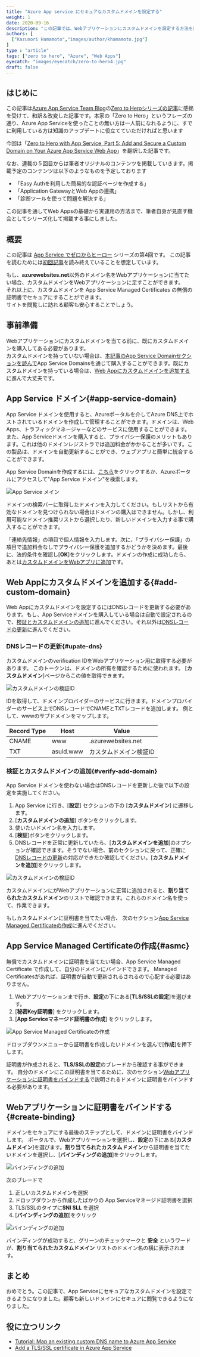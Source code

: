```yaml
---
title: "Azure App service にセキュアなカスタムドメインを設定する"
weight: 1
date: 2020-09-16
description: "この記事では、Webアプリケーションにカスタムドメインを設定する方法を説明します。カスタムドメインをもっていない場合は App Service Domainsを通じて購入する方法も説明します。"
authors: [
  ["Kazunori Hamamoto","images/author/khamamoto.jpg"]
]
type : "article"
tags: ["zero to hero", "Azure", "Web Apps"]
eyecatch: "images/eyecatch/zero-to-hero4.jpg"
draft: false
---
```


## はじめに

この記事は[Azure App Service Team Blog](https://azure.github.io/AppService/)の[Zero to Heroシリーズの記事](https://azure.github.io/AppService/tags/#zero-to-hero)に感銘を受けて、和訳＆改変した記事です。本家の「Zero to Hero」というフレーズの通り、Azure App Serviceを使ったことの無い方は一人前になれるように、すでに利用している方は知識のアップデートに役立てていただければと思います

今回は「[Zero to Hero with App Service, Part 5: Add and Secure a Custom Domain on Your Azure App Service Web App](https://azure.github.io/AppService/2020/07/28/zero_to_hero_pt5.html)」を翻訳した記事です。

なお、連載の５回目からは筆者オリジナルのコンテンツを掲載していきます。掲載予定のコンテンツは以下のようなものを予定しております

- 「Easy Authを利用した簡易的な認証ページを作成する」
- 「Application GatewayとWeb Appの連携」
- 「診断ツールを使って問題を解決する」

この記事を通してWeb Appsの基礎から実運用の方法まで、筆者自身が見直す機会としてシリーズ化して掲載する事にしました。

## 概要

この記事は [App Service でゼロからヒーロー](https://azure.github.io/AppService/tags/#zero-to-hero) シリーズの第4回です。
この記事を読むためには[初回記事](/zero-to-hero/part1-setting-up/)を読み終えていることを想定しています。

もし、**azurewebsites.net**以外のドメイン名をWebアプリケーションに当てたい場合、カスタムドメインをWebアプリケーションに足すことができます。  
それ以上に、カスタムドメインを App Service Managed Certificates の無償の証明書でセキュアにすることができます。  
サイトを閲覧しに訪れる顧客も安心することでしょう。

## 事前準備

Webアプリケーションにカスタムドメインを当てる前に、既にカスタムドメインを購入してある必要があります。  
カスタムドメインを持っていない場合は、[本記事のApp Service Domainセクションを読んで](#app-service-domain)App Service Domainsを通じて購入することができます。既にカスタムドメインを持っている場合は、[Web Appにカスタムドメインを追加する](#add-custom-domain)に進んで大丈夫です。

## App Service ドメイン{#app-service-domain}

App Service ドメインを使用すると、Azureポータルを介してAzure DNS上でホストされているドメインを作成して管理することができます。ドメインは、Web Apps、トラフィックマネージャーなどのサービスに使用することができます。また、App Serviceドメインを購入すると、プライバシー保護のメリットもあります。これは他のドメインレジストラでは追加料金がかかることが多いです。この製品は、ドメインを自動更新することができ、ウェブアプリと簡単に統合することができます。

App Service Domainを作成するには、[こちら](https://ms.portal.azure.com/#create/Microsoft.Domains)をクリックするか、Azureポータルにアクセスして"App Service ドメイン"を検索します。 

![App Service メイン](../images/part4-1.png)

ドメインの検索バーに取得したドメインを入力してください。もしリストから有効なドメインを見つけられない場合はドメインの購入はできません。しかし、利用可能なドメイン推奨リストから選択したり、新しいドメインを入力する事で購入することができます。

「連絡先情報」の項目で個人情報を入力します。次に、「プライバシー保護」の項目で追加料金なしでプライバシー保護を追加するかどうかを決めます。最後に、法的条件を確認し[**OK**]をクリックします。ドメインの作成に成功したら、あとは[カスタムドメインをWebアプリに追加](#add-custom-domain)です。

## Web Appにカスタムドメインを追加する{#add-custom-domain}

Web Appにカスタムドメインを設定するにはDNSレコードを更新する必要があります。もし、App Serviceドメインを購入している場合は自動で設定されるので、[検証とカスタムドメインの追加](#verify-add-domain)に進んでください。それ以外は[DNSレコードの更新](#upate-dns)に進んでください。

### DNSレコードの更新{#upate-dns}

カスタムドメインのverification IDをWebアプリケーション用に取得する必要があります。
このトークンは、ドメインの所有を確認するために使われます。
[**カスタムドメイン**]ページからこの値を取得できます。

![カスタムドメインの検証ID](../images/part4-2.png)

IDを取得して、ドメインプロバイダーのサービスに行きます。ドメインプロバイダーのサービス上でDNSレコードでCNAMEとTXTレコードを追加します。
例として、wwwのサブドメインをマップします。

| Record Type  | Host       | Value                          |
|--------------|------------|--------------------------------|
| CNAME        | www        | <app-name>.azurewebsites.net   |
| TXT          | asuid.www  | カスタムドメイン検証ID  |

### 検証とカスタムドメインの追加{#verify-add-domain}

App Service ドメインを使わない場合はDNSレコードを更新した後で以下の設定を実施してください。

1. App Service に行き、[**設定**] セクションの下の [**カスタムドメイン**] に遷移します。
2. [**カスタムドメインの追加**] ボタンをクリックします。
3. 使いたいドメイン名を入力します。
4. [**検証**]ボタンをクリックします。
5. DNSレコードを正常に更新していたら、[**カスタムドメインを追加**]のオプションが確認できます。そうでない場合、前のセクションに戻って、正確に[DNSレコードの更新](#upate-dns)の対応ができたか確認してください。[**カスタムドメインを追加**]をクリックします。

![カスタムドメインの検証ID](../images/part4-3.png)

カスタムドメインにがWebアプリケーションに正常に追加されると、**割り当てられたカスタムドメイン**のリストで確認できます。これらのドメイン名を使って、作業できます。

もしカスタムドメインに証明書を当てたい場合、 次のセクション[App Service Managed Certificateの作成](#asmc)に進んでください。

## App Service Managed Certificateの作成{#asmc}

無償でカスタムドメインに証明書を当てたい場合、App Service Managed Certificate で作成して、自分のドメインにバインドできます。
Managed Certificatesがあれば、証明書が自動で更新されるされるので心配する必要はありません。

1. Webアプリケーションまで行き、**設定**の下にある[**TLS/SSLの設定**]を選びます。
2. [**秘密Key証明書**] をクリックします。
3. [**App Serviceマネージド証明書の作成**] をクリックします。

![App Service Managed Certificateの作成](../images/part4-4.png)

ドロップダウンメニューから証明書を作成したいドメインを選んで[**作成**]を押下します。

証明書が作成されると、**TLS/SSLの設定**のブレードから確認する事ができます。
自分のドメインにこの証明書を当てるために、次のセクション[Webアプリケーションに証明書をバインドする](#create-binding)で説明されるドメインに証明書をバインドする必要があります。


## Webアプリケーションに証明書をバインドする{#create-binding}

ドメインをセキュアにする最後のステップとして、ドメインに証明書をバインドします。
ポータルで、Webアプリケーションを選択し、**設定**の下にある[**カスタムドメイン**]を選びます。**割り当てられたカスタムドメイン**から証明書を当てたいドメインを選択し、[**バインディングの追加**]をクリックします。

![バインディングの追加](../images/part4-5.png)

次のブレードで 
1. 正しいカスタムドメインを選択
2. ドロップダウンから作成したばかりの App Serviceマネージド証明書を選択
3. TLS/SSLのタイプに**SNI SLL** を選択
4. [**バインディングの追加**]をクリック

![バインディングの追加](../images/part4-6.png)

バインディングが成功すると、グリーンのチェックマークと **安全** というワードが、**割り当てられたカスタムドメイン** リストのドメイン名の横に表示されます。

## まとめ

おめでとう。この記事で、App Serviceにセキュアなカスタムドメインを設定できるようになりました。顧客も新しいドメインにセキュアに閲覧できるようになりました。

## 役に立つリンク

- [Tutorial: Map an existing custom DNS name to Azure App Service](https://docs.microsoft.com/azure/app-service/app-service-web-tutorial-custom-domain)
- [Add a TLS/SSL certificate in Azure App Service](https://docs.microsoft.com/azure/app-service/configure-ssl-certificate#create-a-free-certificate-preview)